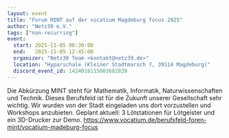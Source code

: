 ```yaml
---
layout: event
title: "Forum MINT auf der vocatium Magdeburg focus 2025"
author: "Netz39 e.V."
tags: ["non-recurring"]
event:
  start: 2025-11-05 08:30:00 
  end:   2025-11-05 12:45:00 
  organizer: "Netz39 Team <kontakt@netz39.de>" 
  location: "Hyparschale (Kleiner Stadtmarsch 7, 39114 Magdeburg)"
  discord_event_id: 1424018115003682839
---
```

Die Abkürzung MINT steht für Mathematik, Informatik, Naturwissenschaften und Technik. Dieses Berufsfeld ist für die Zukunft unserer Gesellschaft sehr wichtig. Wir wurden von der Stadt eingeladen uns dort vorzustellen und Workshops anzubieten. Geplant aktuell: 3 Lötstationen für Lötgeister und ein 3D-Drucker zur Demo.
https://www.vocatium.de/berufsfeld-foren-mint/vocatium-madeburg-focus
<!-- event imported from discord manual changes may be overwritten -->
<!-- event imported from discord manual changes may be overwritten -->